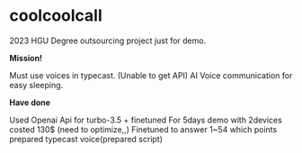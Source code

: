 # coolcoolcall

2023 HGU Degree outsourcing project just for demo.

**Mission!**

Must use voices in typecast. (Unable to get API)
AI Voice communication for easy sleeping.

**Have done**

Used Openai Api for turbo-3.5 + finetuned
For 5days demo with 2devices costed 130$ (need to optimize,,)
Finetuned to answer 1~54 which points prepared typecast voice(prepared script)

